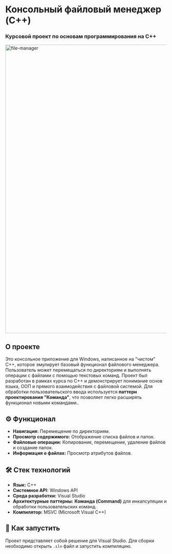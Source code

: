 # Консольный файловый менеджер (C++)

### Курсовой проект по основам программирования на C++

<img width="1634" height="899" alt="file-manager" src="https://github.com/user-attachments/assets/cc61dc62-27cb-47a1-b29d-97be03facffc" />

## О проекте

Это консольное приложение для Windows, написанное на "чистом" C++, которое эмулирует базовый функционал файлового менеджера.
Пользователь может перемещаться по директориям и выполнять операции с файлами с помощью текстовых команд.
Проект был разработан в рамках курса по C++ и демонстрирует понимание основ языка, ООП и прямого взаимодействия с файловой системой.
Для обработки пользовательского ввода используется **паттерн проектирования "Команда"**, что позволяет легко расширять функционал новыми командами..

## ⚙️ Функционал

*   **Навигация:** Перемещение по директориям.
*   **Просмотр содержимого:** Отображение списка файлов и папок.
*   **Файловые операции:** Копирование, перемещение, удаление файлов и создание папок.
*   **Информация о файлах:** Просмотр атрибутов файлов.

## 🛠️ Стек технологий

*   **Язык:** C++
*   **Системное API:** Windows API
*   **Среда разработки:** Visual Studio
*   **Архитектурные паттерны:** **Команда (Command)** для инкапсуляции и обработки пользовательских команд.
*   **Компилятор:** MSVC (Microsoft Visual C++)

## 🚀 Как запустить

Проект представляет собой решение для Visual Studio. Для сборки необходимо открыть `.sln` файл и запустить компиляцию.
